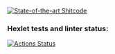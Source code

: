 [![State-of-the-art Shitcode](https://img.shields.io/static/v1?label=State-of-the-art&message=Shitcode&color=7B5804)](https://github.com/trekhleb/state-of-the-art-shitcode)

### Hexlet tests and linter status:
[![Actions Status](https://github.com/shitcoding/python-project-lvl2/workflows/hexlet-check/badge.svg)](https://github.com/shitcoding/python-project-lvl2/actions)
